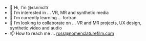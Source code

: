 - 👋 Hi, I’m @rsnmcltr
- 👀 I’m interested in ... VR, MR and synthetic media
- 🌱 I’m currently learning ... fortran
- 💞️ I’m looking to collaborate on ... VR and MR projects, UX design, synthetic video and audio
- 📫 How to reach me ... ross@nomenclaturefilm.com

<!---
rsnmcltr/rsnmcltr is a ✨ special ✨ repository because its `README.md` (this file) appears on your GitHub profile.
You can click the Preview link to take a look at your changes.
--->
